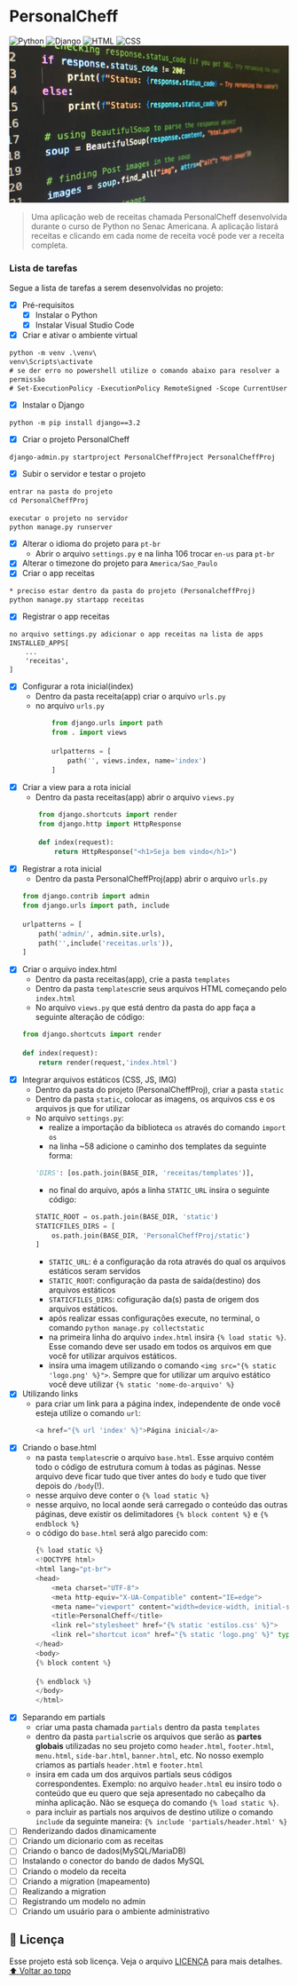 # PersonalCheff
<!---Esses são exemplos. Veja https://shields.io para outras pessoas ou para personalizar este conjunto de escudos. Você pode querer incluir dependências, status do projeto e informações de licença aqui--->
![Python](https://img.shields.io/badge/Python-14354C?style=for-the-badge&logo=python&logoColor=white)
![Django](https://img.shields.io/badge/Django-092E20?style=for-the-badge&logo=django&logoColor=white)
![HTML](https://img.shields.io/badge/HTML5-E34F26?style=for-the-badge&logo=html5&logoColor=white)
![CSS](https://img.shields.io/badge/CSS3-1572B6?style=for-the-badge&logo=css3&logoColor=white)
<img src="exemplo.webp" alt="exemplo imagem">
> Uma aplicação web de receitas chamada PersonalCheff desenvolvida durante o curso de Python no Senac Americana. A aplicação listará receitas e clicando em cada nome de receita você pode ver a receita completa.

### Lista de tarefas
Segue a lista de tarefas a serem desenvolvidas no projeto:
- [X] Pré-requisitos
    - [X] Instalar o Python
    - [X] Instalar Visual Studio Code
- [X] Criar e ativar o ambiente virtual
```
python -m venv .\venv\
venv\Scripts\activate
# se der erro no powershell utilize o comando abaixo para resolver a permissão
# Set-ExecutionPolicy -ExecutionPolicy RemoteSigned -Scope CurrentUser
```
- [X] Instalar o Django
```
python -m pip install django==3.2
```
- [X] Criar o projeto PersonalCheff
```
django-admin.py startproject PersonalCheffProject PersonalCheffProj
```
- [X] Subir o servidor e testar o projeto
```
entrar na pasta do projeto
cd PersonalCheffProj

executar o projeto no servidor
python manage.py runserver
```
- [X] Alterar o idioma do projeto para `pt-br`
    - Abrir o arquivo `settings.py` e na linha 106 trocar `en-us` para `pt-br`
- [X] Alterar o timezone do projeto para `America/Sao_Paulo`
- [X] Criar o app receitas
```
* preciso estar dentro da pasta do projeto (PersonalcheffProj)
python manage.py startapp receitas
```
- [X] Registrar o app receitas
```
no arquivo settings.py adicionar o app receitas na lista de apps 
INSTALLED_APPS[
    ...
    'receitas',
]
```
- [X] Configurar a rota inicial(index)
    - Dentro da pasta receita(app) criar o arquivo `urls.py`
    - no arquivo `urls.py` 
        ```python
            from django.urls import path
            from . import views

            urlpatterns = [
                path('', views.index, name='index')
            ]
        ```
- [X] Criar a view para a rota inicial
    - Dentro da pasta receitas(app) abrir o arquivo `views.py` 
    ```python
        from django.shortcuts import render
        from django.http import HttpResponse

        def index(request):
            return HttpResponse("<h1>Seja bem vindo</h1>")
    ```
- [X] Registrar a rota inicial
    - Dentro da pasta PersonalCheffProj(app) abrir o arquivo `urls.py`
    ```python
    from django.contrib import admin
    from django.urls import path, include

    urlpatterns = [
        path('admin/', admin.site.urls),
        path('',include('receitas.urls')),
    ]
    ```
- [X] Criar o arquivo index.html
    - Dentro da pasta receitas(app), crie a pasta `templates`
    - Dentro da pasta `templates`crie seus arquivos HTML começando pelo `index.html`
    - No arquivo `views.py` que está dentro da pasta do app faça a seguinte alteração de código: 
    ```python
    from django.shortcuts import render

    def index(request):
        return render(request,'index.html')
    ```
- [X] Integrar arquivos estáticos (CSS, JS, IMG)
    - Dentro da pasta do projeto (PersonalCheffProj), criar a pasta `static`
    - Dentro da pasta `static`, colocar as imagens, os arquivos css e os arquivos js que for utilizar
    - No arquivo `settings.py`: 
        - realize a importação da biblioteca `os` através do comando `import os` 
        - na linha ~58 adicione o caminho dos templates da seguinte forma:
        ```python
        'DIRS': [os.path.join(BASE_DIR, 'receitas/templates')],
        ```
        - no final do arquivo, após a linha `STATIC_URL` insira o seguinte código:
        ```python
        STATIC_ROOT = os.path.join(BASE_DIR, 'static')
        STATICFILES_DIRS = [
            os.path.join(BASE_DIR, 'PersonalCheffProj/static')
        ]
        ```
        - `STATIC_URL`: é a configuração da rota através do qual os arquivos estáticos seram servidos
        - `STATIC_ROOT`: configuração da pasta de saída(destino) dos arquivos estáticos
        - `STATICFILES_DIRS`: cofiguração da(s) pasta de origem dos arquivos estáticos.
        - após realizar essas configurações execute, no terminal, o comando `python manage.py collectstatic`
        - na primeira linha do arquivo `index.html` insira `{% load static %}`. Esse comando deve ser usado em todos os arquivos em que você for utilizar arquivos estáticos.
        - insira uma imagem utilizando o comando `<img src="{% static 'logo.png' %}">`. Sempre que for utilizar um arquivo estático você deve utilizar `{% static 'nome-do-arquivo' %}`
- [X] Utilizando links
    - para criar um link para a página index, independente de onde você esteja utilize o comando `url`:
        ```python
        <a href="{% url 'index' %}">Página inicial</a>
        ```
- [X] Criando o base.html
    - na pasta `templates`crie o arquivo `base.html`. Esse arquivo contém todo o código de estrutura comum à todas as páginas. Nesse arquivo deve ficar tudo que tiver antes do `body` e tudo que tiver depois do `/body`(!).
    - nesse arquivo deve conter o `{% load static %}`
    - nesse arquivo, no local aonde será carregado o conteúdo das outras páginas, deve existir os delimitadores `{% block content %}` e `{% endblock %}`
    - o código do `base.html` será algo parecido com:
        ```python
        {% load static %}
        <!DOCTYPE html>
        <html lang="pt-br">
        <head>
            <meta charset="UTF-8">
            <meta http-equiv="X-UA-Compatible" content="IE=edge">
            <meta name="viewport" content="width=device-width, initial-scale=1.0">
            <title>PersonalCheff</title>
            <link rel="stylesheet" href="{% static 'estilos.css' %}">
            <link rel="shortcut icon" href="{% static 'logo.png' %}" type="image/x-icon">
        </head>
        <body>
        {% block content %}
        
        {% endblock %}
        </body>
        </html>
        ```
- [X] Separando em partials
    - criar uma pasta chamada `partials` dentro da pasta `templates`
    - dentro da pasta `partials`crie os arquivos que serão as **partes globais** utilizadas no seu projeto como `header.html`, `footer.html`, `menu.html`, `side-bar.html`, `banner.html`, etc. No nosso exemplo criamos as partials `header.html` e `footer.html`
    - insira em cada um dos arquivos partials seus códigos correspondentes. Exemplo:  no arquivo `header.html` eu insiro todo o conteúdo que eu quero que seja apresentado no cabeçalho da minha aplicação. Não se esqueça do comando `{% load static %}`.
    - para incluir as partials nos arquivos de destino utilize o comando `include` da seguinte maneira: `{% include 'partials/header.html' %}`
- [ ] Renderizando dados dinamicamente
- [ ] Criando um dicionario com as receitas
- [ ] Criando o banco de dados(MySQL/MariaDB)
- [ ] Instalando o conector do bando de dados MySQL
- [ ] Criando o modelo da receita
- [ ] Criando a migration (mapeamento)
- [ ] Realizando a migration
- [ ] Registrando um modelo no admin
- [ ] Criando um usuário para o ambiente administrativo

## 📝 Licença
Esse projeto está sob licença. Veja o arquivo [LICENÇA](LICENSE.md) para mais detalhes.
[⬆ Voltar ao topo](#nome-do-projeto)<br>